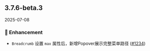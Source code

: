 ## 3.7.6-beta.3
2025-07-08

### 💎 Enhancement

- `Breadcrumb` 设置 `max` 属性后，新增Popover展示完整菜单路径 ([#1234](https://github.com/sheinsight/shineout-next/pull/1234))
